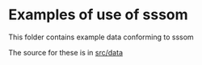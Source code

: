 # Examples of use of sssom

This folder contains example data conforming to sssom

The source for these is in [src/data](../src/data/examples)